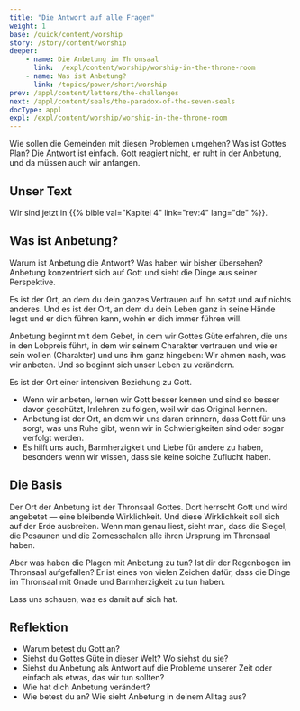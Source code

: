```yaml
---
title: "Die Antwort auf alle Fragen"
weight: 1
base: /quick/content/worship
story: /story/content/worship
deeper:
    - name: Die Anbetung im Thronsaal
      link:  /expl/content/worship/worship-in-the-throne-room
    - name: Was ist Anbetung?
      link: /topics/power/short/worship
prev: /appl/content/letters/the-challenges
next: /appl/content/seals/the-paradox-of-the-seven-seals
docType: appl
expl: /expl/content/worship/worship-in-the-throne-room
---
```


Wie sollen die Gemeinden mit diesen Problemen umgehen? Was ist Gottes Plan? Die Antwort ist einfach. Gott reagiert nicht, er ruht in der Anbetung, und da müssen auch wir anfangen.

## Unser Text

<a name="ba47"></a>
Wir sind jetzt in {{% bible val="Kapitel 4" link="rev:4" lang="de" %}}.

## Was ist Anbetung?

<a name="700d"></a>
Warum ist Anbetung die Antwort? Was haben wir bisher übersehen? Anbetung konzentriert sich auf Gott und sieht die Dinge aus seiner Perspektive.

Es ist der Ort, an dem du dein ganzes Vertrauen auf ihn setzt und auf nichts anderes. Und es ist der Ort, an dem du dein Leben ganz in seine Hände legst und er dich führen kann, wohin er dich immer führen will.

Anbetung beginnt mit dem Gebet, in dem wir Gottes Güte erfahren, die uns in den Lobpreis führt, in dem wir seinem Charakter vertrauen und wie er sein wollen (Charakter) und uns ihm ganz hingeben: Wir ahmen nach, was wir anbeten. Und so beginnt sich unser Leben zu verändern.

Es ist der Ort einer intensiven Beziehung zu Gott.

- Wenn wir anbeten, lernen wir Gott besser kennen und sind so besser davor geschützt, Irrlehren zu folgen, weil wir das Original kennen.
- Anbetung ist der Ort, an dem wir uns daran erinnern, dass Gott für uns sorgt, was uns Ruhe gibt, wenn wir in Schwierigkeiten sind oder sogar verfolgt werden.
- Es hilft uns auch, Barmherzigkeit und Liebe für andere zu haben, besonders wenn wir wissen, dass sie keine solche Zuflucht haben.

## Die Basis

<a name="0621"></a>
Der Ort der Anbetung ist der Thronsaal Gottes. Dort herrscht Gott und wird angebetet — eine bleibende Wirklichkeit. Und diese Wirklichkeit soll sich auf der Erde ausbreiten. Wenn man genau liest, sieht man, dass die Siegel, die Posaunen und die Zornesschalen alle ihren Ursprung im Thronsaal haben.

Aber was haben die Plagen mit Anbetung zu tun? Ist dir der Regenbogen im Thronsaal aufgefallen? Er ist eines von vielen Zeichen dafür, dass die Dinge im Thronsaal mit Gnade und Barmherzigkeit zu tun haben.

Lass uns schauen, was es damit auf sich hat.

## Reflektion

<a name="b295"></a>
- Warum betest du Gott an?
- Siehst du Gottes Güte in dieser Welt? Wo siehst du sie?
- Siehst du Anbetung als Antwort auf die Probleme unserer Zeit oder einfach als etwas, das wir tun sollten?
- Wie hat dich Anbetung verändert?
- Wie betest du an? Wie sieht Anbetung in deinem Alltag aus?
